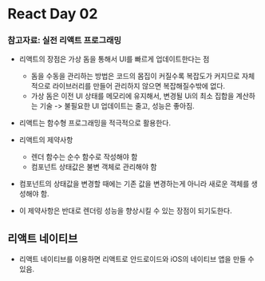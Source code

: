 # React Day 02

### 참고자료: 실전 리액트 프로그래밍

- 리액트의 장점은 가상 돔을 통해서 UI를 빠르게 업데이트한다는 점
  - 돔을 수동을 관리하는 방법은 코드의 몸집이 커질수록 복잡도가 커지므로 자체적으로 라이브러리를 만들어 관리하지 않으면 복잡해질수밖에 없다.
  - 가상 돔은 이전 UI 상태를 메모리에 유지해서, 변경될 Ui의 최소 집합을 계산하는 기술 -> 불필요한 UI 업데이트는 줄고, 성능은 좋아짐.
- 리액트는 함수형 프로그래밍을 적극적으로 활용한다.

- 리액트의 제약사항
  - 렌더 함수는 순수 함수로 작성해야 함
  - 컴포넌트 상태값은 불변 객체로 관리해야 함

- 컴포넌트의 상태값을 변경할 때에는 기존 값을 변경하는게 아니라 새로운 객체를 생성해야 함.

* 이 제약사항은 반대로 렌더링 성능을 향상시킬 수 있는 장점이 되기도한다.

## 리액트 네이티브
- 리액트 네이티브를 이용하면 리액트로 안드로이드와 iOS의 네이티브 앱을 만들 수 있음.